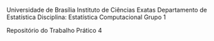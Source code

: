 Universidade de Brasília
Instituto de Ciências Exatas
Departamento de Estatística
Disciplina: Estatística Computacional
Grupo 1


Repositório do Trabalho Prático 4 
